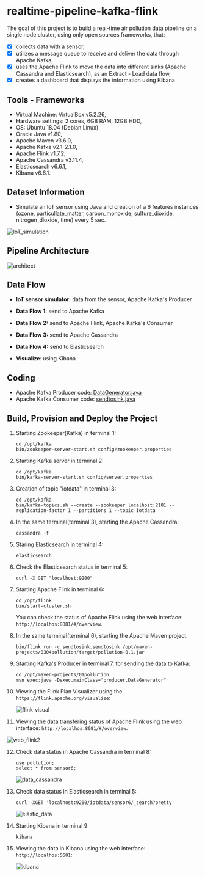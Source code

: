 # realtime-pipeline-kafka-flink
The goal of this project is to build a real-time air pollution data pipeline on a single node cluster, using only open sources frameworks, that:
- [x] collects data with a sensor, 
- [x] utilizes a message queue to receive and deliver the data through Apache Kafka,
- [x] uses the Apache Flink to move the data into different sinks (Apache Cassandra and Elasticsearch), as an Extract - Load data flow, 
- [x] creates a dashboard that displays the information using Kibana

## **Tools - Frameworks** ##
- Virtual Machine: VirtualBox v5.2.26, 
- Hardware settings: 2 cores, 6GB RAM, 12GB HDD, 
- OS: Ubuntu 18.04 (Debian Linux) 
- Oracle Java v1.80, 
- Apache Maven v3.6.0,
- Apache Kafka v2.1-2.1.0,
- Apache Flink v1.7.2,
- Apache Cassandra v3.11.4,
- Elasticsearch v6.6.1,
- Kibana v6.6.1.


## Dataset Information ##
- Simulate an IoT sensor using Java and creation of a 6 features instances (ozone, particullate_matter, carbon_monoxide, sulfure_dioxide, nitrogen_dioxide, time)   every 5 sec.

![IoT_simulation](https://github.com/ioantsep/realtime-pipeline-kafka-flink/blob/main/images/IoT_simul.png)


## Pipeline Architecture ##

![architect](https://github.com/ioantsep/realtime-pipeline-kafka-flink/blob/main/images/architect_system.png)



## **Data Flow** ##
- __IoT sensor simulator:__ data from the sensor, Apache Kafka's Producer

- __Data Flow 1:__ send to Apache Kafka

- __Data Flow 2:__ send to Apache Flink, Apache Kafka's Consumer

- __Data Flow 3:__ send to Apache Cassandra

- __Data Flow 4:__ send to Elasticsearch

- __Visualize__: using Kibana


## **Coding** ##
- Apache Kafka Producer code: [DataGenerator.java](https://github.com/ioantsep/realtime-pipeline-kafka-flink/blob/main/coding/DataGenerator.java)
- Apache Kafka Consumer code: [sendtosink.java](https://github.com/ioantsep/realtime-pipeline-kafka-flink/blob/main/coding/sendtosink.java)

## **Build, Provision and Deploy the Project** ##
1. Starting Zookeeper(Kafka) in terminal 1: 
	```
	cd /opt/kafka
	bin/zookeeper-server-start.sh config/zookeeper.properties
	```

2. Starting Kafka server in terminal 2: 
	```
	cd /opt/kafka
	bin/kafka-server-start.sh config/server.properties 
	```

3. Creation of topic "iotdata" in terminal 3: 
	```
	cd /opt/kafka
	bin/kafka-topics.sh --create --zookeeper localhost:2181 --replication-factor 1 --partitions 1 --topic iotdata 
	```

4. In the same terminal(terminal 3), starting the Apache Cassandra: 
	```
	cassandra -f
	```
	
5. Staring Elasticsearch in terminal 4:
	```
	elasticsearch
	```
	
6. Check the Elasticsearch status in terminal 5:
	```
	curl -X GET "localhost:9200" 
	```
	
7. Starting Apache Flink in terminal 6: 
	```
	cd /opt/flink
	bin/start-cluster.sh
	```
   You can check the status of Apache Flink using the web interface: `http://localhos:8081/#/overview`. 
   
8. In the same terminal(terminal 6), starting the Apache Maven project:
	```
	bin/flink run -c sendtosink.sendtosink /opt/maven-projects/0304pollution/target/pollution-0.1.jar 
	```
	
9. Starting Kafka's Producer in terminal 7, for sending the data to Kafka:
	```
	cd /opt/maven-projects/01pollution
	mvn exec:java -Dexec.mainClass="producer.DataGenerator" 
	```
	
10. Viewing the Flink Plan Visualizer using the `https://flink.apache.org/visualize`:

	![flink_visual](https://github.com/ioantsep/realtime-pipeline-kafka-flink/blob/main/images/flink_visual.png)


11. Viewing the data transfering status of Apache Flink using the web interface: `http://localhos:8081/#/overview`. 

   ![web_flink2](https://github.com/ioantsep/realtime-pipeline-kafka-flink/blob/main/images/web_flink2.png)
   

12. Check data status in Apache Cassandra in terminal 8: 
	```
	use pollution;
	select * from sensor6; 
	```
	![data_cassandra](https://github.com/ioantsep/realtime-pipeline-kafka-flink/blob/main/images/data_cassandra.png)
	
13. Check data status in Elasticsearch in terminal 5: 
	```
	curl -XGET 'localhost:9200/iotdata/sensor6/_search?pretty'
	```
	
	![elastic_data](https://github.com/ioantsep/realtime-pipeline-kafka-flink/blob/main/images/elastic_data.png)
	
	
13. Starting Kibana in terminal 9: 
	```
	kibana
	```
	
14. Viewing the data in Kibana using the web interface: `http://localhos:5601`:

	![kibana](https://github.com/ioantsep/realtime-pipeline-kafka-flink/blob/main/images/kibana.png)
	
	
	
	
	
	
